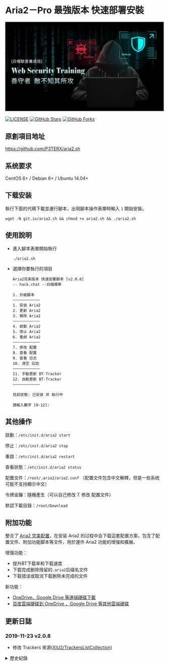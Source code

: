 # Aria2－Pro 最強版本 快速部署安裝
<p align="center">
	<img src="/service/whk.jpg" />
</p>

[![LICENSE](https://img.shields.io/github/license/mashape/apistatus.svg?style=flat-square&label=LICENSE)](https://github.com/P3TERX/aria2.sh/blob/master/LICENSE)
[![GitHub Stars](https://img.shields.io/github/stars/P3TERX/aria2.sh.svg?style=flat-square&label=Stars)](https://github.com/P3TERX/aria2.sh/stargazers)
[![GitHub Forks](https://img.shields.io/github/forks/P3TERX/aria2.sh.svg?style=flat-square&label=Forks)](https://github.com/P3TERX/aria2.sh/fork)

## 原創項目地址

https://github.com/P3TERX/aria2.sh

## 系统要求

CentOS 6+ / Debian 6+ / Ubuntu 14.04+

## 下载安装

執行下面的代碼下載並運行腳本，出現腳本操作表單時輸入 `1` 開始安裝。

```shell
wget -N git.io/aria2.sh && chmod +x aria2.sh && ./aria2.sh
```

## 使用說明

* 進入腳本表單開始執行
  
  ```
  ./aria2.sh
  ```

* 選擇你要執行的項目
  
  ```
  Aria2完美版本 快速部署腳本 [v2.0.8]
  -- hack.chat --白帽珊蒂
  
  1. 升級腳本
  ————————————
  1. 安装 Aria2
  2. 更新 Aria2
  3. 移除 Aria2
  ————————————
  4. 啟動 Aria2
  5. 停止 Aria2
  6. 重啟 Aria2
  ————————————
  7. 修改 配置
  8. 查看 配置
  9. 查看 日志
  10. 清空 日誌
  ————————————
  11. 手動更新 BT-Tracker
  12. 自動更新 BT-Tracker
  ————————————
  
  目前狀態: 已安装 并 執行中
  
  請輸入數字 [0-12]:
  ```

## 其他操作

啟動：`/etc/init.d/aria2 start`

停止：`/etc/init.d/aria2 stop`

重啟：`/etc/init.d/aria2 restart`

查看狀態：`/etc/init.d/aria2 status`

配置文件：`/root/.aria2/aria2.conf` （配置文件包含中文解釋，但是一些系统可能不支持顯示中文）

令牌金鑰：隨機產生（可以自己修改 7. 修改 配置文件）

默認下載目錄：`/root/Download`

## 附加功能

整合了 [Aria2 完美配置](https://github.com/P3TERX/aria2_perfect_config)，在安装 Aria2 的过程中会下载這套配置方案，包含了配置文件、附加功能脚本等文件，用於運作 Aria2 功能的增强和擴展。

增强功能：

* 提升BT下载率和下载速度
* 下载完成删除残留的`.aria2`后缀名文件
* 下载错误或取消下载删除未完成的文件

新功能：

* [OneDrive、Google Drive 等運端硬碟下載](https://p3terx.com/archives/offline-download-of-onedrive-gdrive.html)
* [百度雲端硬碟到 OneDrive 、Google Drive 等其他雲端硬碟](https://p3terx.com/archives/baidunetdisk-transfer-to-onedrive-and-google-drive.html)

## 更新日誌

### 2019-11-23 v2.0.8

- 修改 Trackers 來源([XIU2/TrackersListCollection](https://github.com/XIU2/TrackersListCollection))

<details>
<summary>歷史紀錄</summary>

### 2019-10-12 v2.0.7

- 修复 Aria2 版本更新时因未獲取 CPU 架構導致版本下载錯誤且無法啟動的 bug

### 2019-09-30 v2.0.6

- 獲取 DHT（IPv6）文件

### 2019-06-08 v2.0.5

- 增加 清空日誌 功能
- 調整 部分文案

### 2018-12-25 v2.0.4

- 強化參數調整

### 2018-12-24 v2.0.3

- 增加 重置/更新 Aria2 完美配置 選項
- 強化 修改配置文件下載路徑時同步修改附加功能脚本中的下載路徑

### 2018-12-8 v2.0.2

- 修复 附加功能脚本没有執行權限的 bug

### 2018-12-7 v2.0.1

- 修复 設置下載文件夾提示不存在的 bug
- 解鎖 更新 BT-Tracker伺服器 選項

### 2018-12-7 v2.0.0α

- 整合 [Aria2 完美配置](https://github.com/P3TERX/aria2_perfect_config)

### 2018-10-18 v1.1.10

- 取自[一个逗比写的逗比脚本](https://github.com/P3TERX/doubi_backup)
- 感谢 Toyo 大佬

</details>
